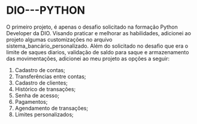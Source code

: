 # DIO---PYTHON
O primeiro projeto, é apenas o desafio solicitado na formação Python Developer da DIO.
Visando praticar e melhorar as habilidades, adicionei ao projeto algumas customizações no arquivo sistema_bancário_personalizado.
Além do solicitado no desafio que era o limite de saques diarios, validação de saldo para saque e armazenamento das movimentações, adicionei ao meu projeto as opções a seguir:
1. Cadastro de contas;
2. Transferências entre contas;
3. Cadastro de clientes;
4. Histórico de transações;
5. Senha de acesso;
6. Pagamentos;
7. Agendamento de transações;
8. Limites personalizados;
